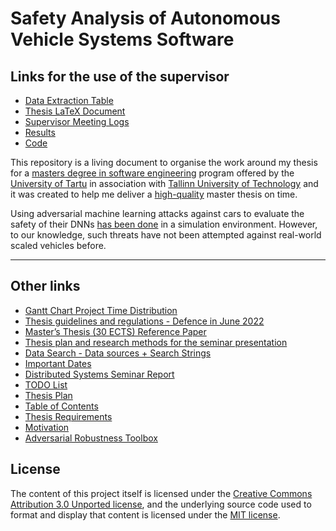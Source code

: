 # Safety Analysis of Autonomous Vehicle Systems Software

## Links for the use of the supervisor
* [Data Extraction Table](https://docs.google.com/spreadsheets/d/1hK-wXvBYuIYqfd0BKTh8oYs5C-CKyelPAqyBtdPVJfQ/edit?usp=sharing)
* [Thesis LaTeX Document](https://www.overleaf.com/read/hvmfscbftgzp)
* [Supervisor Meeting Logs](supervisor-meetings-logs/README.md)
* [Results](results/README.md)
* [Code](code/README.md)

This repository is a living document to organise the work around my thesis for a [masters degree in software engineering](https://www.cs.ut.ee/en/studying/software-engineering-msc) program offered by the [University of Tartu](https://en.wikipedia.org/wiki/University_of_Tartu) in association with [Tallinn University of Technology](https://en.wikipedia.org/wiki/Tallinn_University_of_Technology) and it was created to help me deliver a [high-quality](https://www.cs.ut.ee/sites/default/files/cs/guidelines_for_graduationtheses_atut_iofcs_2017.pdf) master thesis on time.

Using adversarial machine learning attacks against cars to evaluate the safety of their DNNs [has been done](https://link.springer.com/chapter/10.1007%2F978-3-030-83903-1_14) in a simulation environment. However, to our knowledge, such threats have not been attempted against real-world scaled vehicles before.

<hr>

## Other links
* [Gantt Chart Project Time Distribution](https://sharing.clickup.com/g/h/q5w3e-61/e4eb0ae7475178f)
* [Thesis guidelines and regulations - Defence in June 2022](https://www.cs.ut.ee/en/studying/guidelines-regulations)
* [Master’s Thesis (30 ECTS) Reference Paper](https://sep.cs.ut.ee/Main/StudentProjects2021#Pfahl2)
* [Thesis plan and research methods for the seminar presentation](https://docs.google.com/presentation/d/1eGjAPwA87brtyPDXe-DVob6hmuS6izjgzG4dkWjdEPc/edit?usp=sharing)
* [Data Search - Data sources + Search Strings](https://docs.google.com/document/d/15HRb4G1OOdxRsDtwCUvxz-6m5jzmNHOb-opNeYT1roY/edit?usp=sharing)
* [Important Dates](important-dates/README.md)
* [Distributed Systems Seminar Report](https://www.overleaf.com/read/wjqmwdnphgqs)
* [TODO List](todo/README.md)
* [Thesis Plan](thesis-plan/README.md)
* [Table of Contents](table-of-contents/README.md)
* [Thesis Requirements](requirements/README.md)
* [Motivation](motivation/README.md)
* [Adversarial Robustness Toolbox](adversarial-robustness-toolbox/README.md)

## License

The content of this project itself is licensed under the [Creative Commons Attribution 3.0 Unported license](https://creativecommons.org/licenses/by/3.0/), and the underlying source code used to format and display that content is licensed under the [MIT license](LICENSE.md).